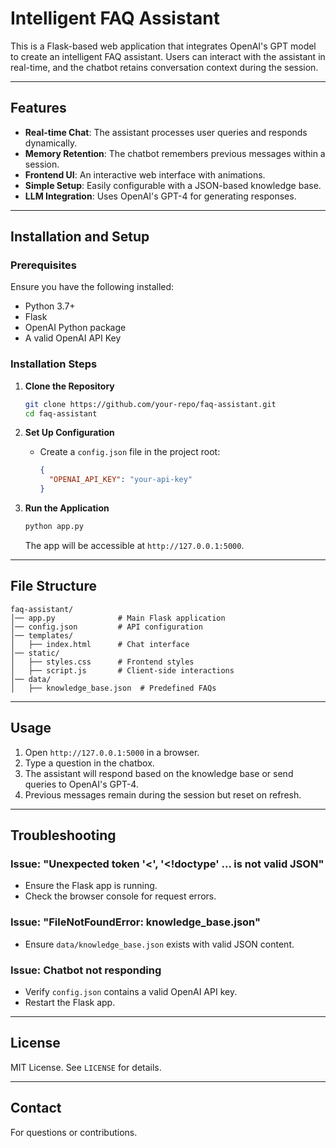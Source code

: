 # Intelligent FAQ Assistant

This is a Flask-based web application that integrates OpenAI's GPT model to create an intelligent FAQ assistant. Users can interact with the assistant in real-time, and the chatbot retains conversation context during the session.

---

## Features
- **Real-time Chat**: The assistant processes user queries and responds dynamically.
- **Memory Retention**: The chatbot remembers previous messages within a session.
- **Frontend UI**: An interactive web interface with animations.
- **Simple Setup**: Easily configurable with a JSON-based knowledge base.
- **LLM Integration**: Uses OpenAI's GPT-4 for generating responses.

---

## Installation and Setup

### Prerequisites
Ensure you have the following installed:
- Python 3.7+
- Flask
- OpenAI Python package
- A valid OpenAI API Key

### Installation Steps

1. **Clone the Repository**
   ```sh
   git clone https://github.com/your-repo/faq-assistant.git
   cd faq-assistant
   ```

2. **Set Up Configuration**
   - Create a `config.json` file in the project root:
     ```json
     {
       "OPENAI_API_KEY": "your-api-key"
     }
     ```

3. **Run the Application**
   ```sh
   python app.py
   ```
   The app will be accessible at `http://127.0.0.1:5000`.

---

## File Structure
```
faq-assistant/
│── app.py              # Main Flask application
│── config.json         # API configuration
│── templates/
│   ├── index.html      # Chat interface
│── static/
│   ├── styles.css      # Frontend styles
│   ├── script.js       # Client-side interactions
│── data/
│   ├── knowledge_base.json  # Predefined FAQs
```

---

## Usage
1. Open `http://127.0.0.1:5000` in a browser.
2. Type a question in the chatbox.
3. The assistant will respond based on the knowledge base or send queries to OpenAI's GPT-4.
4. Previous messages remain during the session but reset on refresh.

---

## Troubleshooting
### Issue: "Unexpected token '<', '<!doctype' ... is not valid JSON"
- Ensure the Flask app is running.
- Check the browser console for request errors.

### Issue: "FileNotFoundError: knowledge_base.json"
- Ensure `data/knowledge_base.json` exists with valid JSON content.

### Issue: Chatbot not responding
- Verify `config.json` contains a valid OpenAI API key.
- Restart the Flask app.

---

## License
MIT License. See `LICENSE` for details.

---

## Contact
For questions or contributions.

